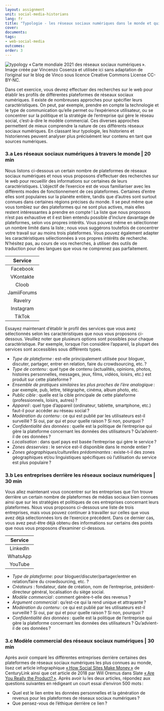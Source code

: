 ```yaml
---
layout: assignment
unit: social-media-historians
lang: fr
title: "Typologie - les réseaux sociaux numériques dans le monde et qui se profile derrière"
cover:
documents:
tags:
- web-social-media
outcomes:
order: 3
---
```

![typology](../../../assets/images/social-media/typology.png)
«&#x202F;Carte mondiale 2021 des réseaux sociaux numériques&#x202F;». Image créée par Vincenzo Cosenza et utilisée ici sans adaptation de l’original sur le blog de Vinco sous licence Creative Commons License CC-BY-NC.

Dans cet exercice, vous devrez effectuer des recherches sur le web pour établir les profils de différentes plateformes de réseaux sociaux numériques. Il existe de nombreuses approches pour spécifier leurs caractéristiques. On peut, par exemple, prendre en compte la technologie et le type de communication qu’elle permet ou l’expérience utilisateur, ou se concentrer sur la politique et la stratégie de l’entreprise qui gère le réseau social, c’est-à-dire le modèle commercial. Ces diverses approches permettent de mieux comprendre la nature de ces différents réseaux sociaux numériques. En classant leur typologie, les historiens et historiennes peuvent analyser plus précisément leur contenu en tant que sources numériques.


<!-- more -->
<!-- briefing-student -->

### 3.a Les réseaux sociaux numériques à travers le monde | 20 min

<!-- section-contents -->

Nous listons ci-dessous un certain nombre de plateformes de réseaux sociaux numériques et nous vous proposons d’effectuer des recherches sur le web pour recueillir des informations sur certaines de leurs caractéristiques. L’objectif de l’exercice est de vous familiariser avec les différents modes de fonctionnement de ces plateformes. Certaines d’entre elles sont populaires sur la planète entière, tandis que d’autres sont surtout connues dans certaines régions précises du monde. Il se peut même que vous tombiez sur des plateformes qui ne sont plus actives, mais elles restent intéressantes à prendre en compte&#x202F;! La liste que nous proposons n’est pas exhaustive et il est bien entendu possible d’inclure davantage de plateformes, selon vos propres intérêts. Vous pouvez même en sélectionner un nombre limité dans la liste&#x202F;; nous vous suggérons toutefois de concentrer votre travail sur au moins trois plateformes. Vous pouvez également adapter les caractéristiques sélectionnées à vos propres intérêts de recherche. N’hésitez pas, au cours de vos recherches, à utiliser des outils de traduction pour des langues que vous ne comprenez pas parfaitement.

| Service |
|:--------:|
| Facebook	|
| VKontakte |
| Cloob |
| JamiiForums | 
| Ravelry | 
| Instagram |
| TikTok |


Essayez maintenant d’établir le profil des services que vous avez sélectionnés selon les caractéristiques que nous vous proposons ci-dessous. Veuillez noter que plusieurs options sont possibles pour chaque caractéristique. Par exemple, lorsque l’on considère l’appareil, la plupart des services sont accessibles sous différents types.
- *Type de plateforme*&#x202F;: est-elle principalement utilisée pour bloguer, discuter, partager, entrer en relation, faire du crowdsourcing, etc.&#x202F;?
- *Type de contenu*&#x202F;: quel type de contenu (actualités, opinions, photos, histoires personnelles, messages, jeux, films, vidéos, loisirs, etc.) est produit sur cette plateforme&#x202F;?
- *Ensemble de pratiques similaires les plus proches de l’ère analogique*&#x202F;: par exemple, pub, lettre, télégraphe, cinéma, album photo, etc.
- *Public cible*&#x202F;: quelle est la cible principale de cette plateforme (professionnels, loisirs, autres)&#x202F;?
- *Appareil*&#x202F;: quel type d’appareil (ordinateur, tablette, smartphone, etc.) faut-il pour accéder au réseau social&#x202F;?
- *Modération du contenu*&#x202F;: ce qui est publié par les utilisateurs est-il surveillé&#x202F;? Si oui, par qui et pour quelle raison&#x202F;? Si non, pourquoi&#x202F;?
- *Confidentialité des données*&#x202F;: quelle est la politique de l’entreprise qui gère la plateforme concernant les données des utilisateurs&#x202F;? Qu’advient-il de ces données&#x202F;?
- *Localisation*&#x202F;: dans quel pays est basée l’entreprise qui gère le service&#x202F;?
- *Zones desservies*&#x202F;: le service est-il disponible dans le monde entier&#x202F;?
- *Zones géographiques/culturelles prédominantes*&#x202F;: existe-t-il des zones géographiques et/ou linguistiques spécifiques où l’utilisation du service est plus populaire&#x202F;?



<!-- section -->

### 3.b Les entreprises derrière les réseaux sociaux numériques | 30 min
<!-- section-contents -->

Vous allez maintenant vous concentrer sur les entreprises que l’on trouve derrière un certain nombre de plateformes de médias sociaux bien connues ainsi que sur les stratégies et politiques de ces entreprises concernant leurs plateformes. Nous vous proposons ci-dessous une liste de trois entreprises, mais vous pouvez continuer à travailler sur celles que vous avez déjà sélectionnées lors de l’exercice précédent. Dans ce dernier cas, vous avez peut-être déjà obtenu des informations sur certains des points que nous vous proposons d’examiner ci-dessous.

| Service |  
|:--------:|
| LinkedIn |
| WhatsApp |
| YouTube |

- *Type de plateforme*: pour bloguer/discuter/partager/entrer en relation/faire du crowdsourcing, etc. ?
- *Créateurs* : fondateur, date de création, nom de l’entreprise, président-directeur général, localisation du siège social.
- *Modèle commercial*&#x202F;: comment génère-t-elle des revenus&#x202F;?
- *Argument commercial*&#x202F;: qu’est-ce qui la rend unique et attrayante&#x202F;?
- *Modération du contenu*&#x202F;: ce qui est publié par les utilisateurs est-il surveillé&#x202F;? Si oui, par qui et pour quelle raison&#x202F;? Si non, pourquoi&#x202F;?
- *Confidentialité des données*&#x202F;: quelle est la politique de l’entreprise qui gère la plateforme concernant les données des utilisateurs&#x202F;? Qu’advient-il de ces données&#x202F;?


<!-- section -->

### 3.c Modèle commercial des réseaux sociaux numériques | 30 min
<!-- section-contents -->

Après avoir comparé les différentes entreprises derrière certaines des plateformes de réseaux sociaux numériques les plus connues au monde, lisez cet article infographique [«&#x202F;How Social Sites Make Money&#x202F;»](https://www.getcenturylink.com/how-social-sites-make-money) de CenturyLink ainsi que cet article de 2018 par Will Oremus dans Slate [«&#x202F;Are You Really the Product?&#x202F;»](https://slate.com/technology/2018/04/are-you-really-facebooks-product-the-history-of-a-dangerous-idea.html). Après avoir lu les deux articles, répondez aux questions suivantes en rédigeant un court essai d’environ 500 mots&#x202F;:
- Quel est le lien entre les données personnelles et la génération de revenus pour les plateformes de réseaux sociaux numériques&#x202F;?
- Que pensez-vous de l’éthique derrière ce lien&#x202F;?


<!-- briefing-teacher -->

